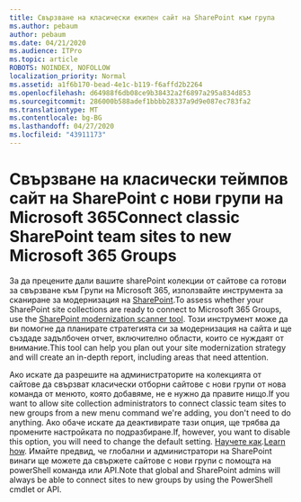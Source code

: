 ```yaml
---
title: Свързване на класически екипен сайт на SharePoint към група
ms.author: pebaum
author: pebaum
ms.date: 04/21/2020
ms.audience: ITPro
ms.topic: article
ROBOTS: NOINDEX, NOFOLLOW
localization_priority: Normal
ms.assetid: a1f6b170-bead-4e1c-b119-f6affd2b2264
ms.openlocfilehash: d64988f6db08ce9b38432a2f6897a295a834d853
ms.sourcegitcommit: 286000b588adef1bbbb28337a9d9e087ec783fa2
ms.translationtype: MT
ms.contentlocale: bg-BG
ms.lasthandoff: 04/27/2020
ms.locfileid: "43911173"
---
```

# <a name="connect-classic-sharepoint-team-sites-to-new-microsoft-365-groups"></a><span data-ttu-id="1c0c3-102">Свързване на класически теймпов сайт на SharePoint с нови групи на Microsoft 365</span><span class="sxs-lookup"><span data-stu-id="1c0c3-102">Connect classic SharePoint team sites to new Microsoft 365 Groups</span></span>

<span data-ttu-id="1c0c3-103">За да прецените дали вашите sharePoint колекции от сайтове са готови за свързване към Групи на Microsoft 365, използвайте инструмента за сканиране за модернизация на [SharePoint](https://go.microsoft.com/fwlink/?linkid=873066).</span><span class="sxs-lookup"><span data-stu-id="1c0c3-103">To assess whether your SharePoint site collections are ready to connect to Microsoft 365 Groups, use the [SharePoint modernization scanner tool](https://go.microsoft.com/fwlink/?linkid=873066).</span></span> <span data-ttu-id="1c0c3-104">Този инструмент може да ви помогне да планирате стратегията си за модернизация на сайта и ще създаде задълбочен отчет, включително области, които се нуждаят от внимание.</span><span class="sxs-lookup"><span data-stu-id="1c0c3-104">This tool can help you plan out your site modernization strategy and will create an in-depth report, including areas that need attention.</span></span>
  
<span data-ttu-id="1c0c3-105">Ако искате да разрешите на администраторите на колекцията от сайтове да свързват класически отборни сайтове с нови групи от нова команда от менюто, която добавяме, не е нужно да правите нищо.</span><span class="sxs-lookup"><span data-stu-id="1c0c3-105">If you want to allow site collection administrators to connect classic team sites to new groups from a new menu command we're adding, you don't need to do anything.</span></span> <span data-ttu-id="1c0c3-106">Ако обаче искате да деактивирате тази опция, ще трябва да промените настройката по подразбиране.</span><span class="sxs-lookup"><span data-stu-id="1c0c3-106">If, however, you want to disable this option, you will need to change the default setting.</span></span> <span data-ttu-id="1c0c3-107">[Научете как](https://go.microsoft.com/fwlink/?linkid=2004316).</span><span class="sxs-lookup"><span data-stu-id="1c0c3-107">[Learn how](https://go.microsoft.com/fwlink/?linkid=2004316).</span></span> <span data-ttu-id="1c0c3-108">Имайте предвид, че глобални и администратори на SharePoint винаги ще можете да свържете сайтове с нови групи с помощта на powerShell команда или API.</span><span class="sxs-lookup"><span data-stu-id="1c0c3-108">Note that global and SharePoint admins will always be able to connect sites to new groups by using the PowerShell cmdlet or API.</span></span>
  

